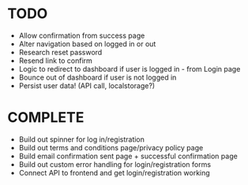 # TODO

- Allow confirmation from success page
- Alter navigation based on logged in or out
- Research reset password
- Resend link to confirm
- Logic to redirect to dashboard if user is logged in - from Login page
- Bounce out of dashboard if user is not logged in
- Persist user data! (API call, localstorage?)

# COMPLETE

- Build out spinner for log in/registration
- Build out terms and conditions page/privacy policy page
- Build email confirmation sent page + successful confirmation page
- Build out custom error handling for login/registration forms
- Connect API to frontend and get login/registration working
